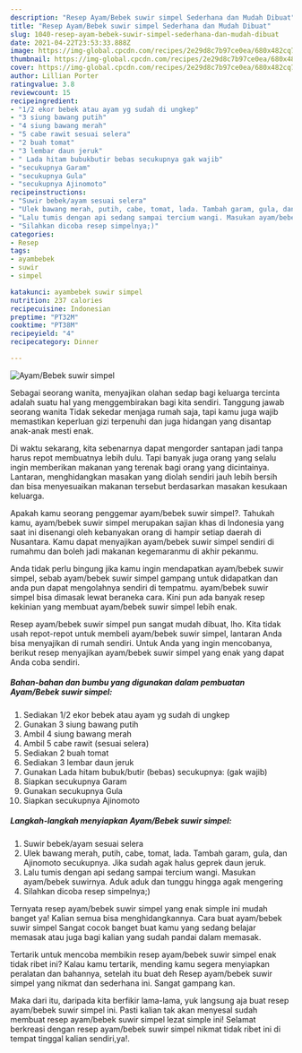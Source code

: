 ```yaml
---
description: "Resep Ayam/Bebek suwir simpel Sederhana dan Mudah Dibuat"
title: "Resep Ayam/Bebek suwir simpel Sederhana dan Mudah Dibuat"
slug: 1040-resep-ayam-bebek-suwir-simpel-sederhana-dan-mudah-dibuat
date: 2021-04-22T23:53:33.888Z
image: https://img-global.cpcdn.com/recipes/2e29d8c7b97ce0ea/680x482cq70/ayambebek-suwir-simpel-foto-resep-utama.jpg
thumbnail: https://img-global.cpcdn.com/recipes/2e29d8c7b97ce0ea/680x482cq70/ayambebek-suwir-simpel-foto-resep-utama.jpg
cover: https://img-global.cpcdn.com/recipes/2e29d8c7b97ce0ea/680x482cq70/ayambebek-suwir-simpel-foto-resep-utama.jpg
author: Lillian Porter
ratingvalue: 3.8
reviewcount: 15
recipeingredient:
- "1/2 ekor bebek atau ayam yg sudah di ungkep"
- "3 siung bawang putih"
- "4 siung bawang merah"
- "5 cabe rawit sesuai selera"
- "2 buah tomat"
- "3 lembar daun jeruk"
- " Lada hitam bubukbutir bebas secukupnya gak wajib"
- "secukupnya Garam"
- "secukupnya Gula"
- "secukupnya Ajinomoto"
recipeinstructions:
- "Suwir bebek/ayam sesuai selera"
- "Ulek bawang merah, putih, cabe, tomat, lada. Tambah garam, gula, dan Ajinomoto secukupnya. Jika sudah agak halus geprek daun jeruk."
- "Lalu tumis dengan api sedang sampai tercium wangi. Masukan ayam/bebek suwirnya. Aduk aduk dan tunggu hingga agak mengering"
- "Silahkan dicoba resep simpelnya;)"
categories:
- Resep
tags:
- ayambebek
- suwir
- simpel

katakunci: ayambebek suwir simpel 
nutrition: 237 calories
recipecuisine: Indonesian
preptime: "PT32M"
cooktime: "PT38M"
recipeyield: "4"
recipecategory: Dinner

---
```



![Ayam/Bebek suwir simpel](https://img-global.cpcdn.com/recipes/2e29d8c7b97ce0ea/680x482cq70/ayambebek-suwir-simpel-foto-resep-utama.jpg)

Sebagai seorang wanita, menyajikan olahan sedap bagi keluarga tercinta adalah suatu hal yang menggembirakan bagi kita sendiri. Tanggung jawab seorang  wanita Tidak sekedar menjaga rumah saja, tapi kamu juga wajib memastikan keperluan gizi terpenuhi dan juga hidangan yang disantap anak-anak mesti enak.

Di waktu  sekarang, kita sebenarnya dapat mengorder santapan jadi tanpa harus repot membuatnya lebih dulu. Tapi banyak juga orang yang selalu ingin memberikan makanan yang terenak bagi orang yang dicintainya. Lantaran, menghidangkan masakan yang diolah sendiri jauh lebih bersih dan bisa menyesuaikan makanan tersebut berdasarkan masakan kesukaan keluarga. 



Apakah kamu seorang penggemar ayam/bebek suwir simpel?. Tahukah kamu, ayam/bebek suwir simpel merupakan sajian khas di Indonesia yang saat ini disenangi oleh kebanyakan orang di hampir setiap daerah di Nusantara. Kamu dapat menyajikan ayam/bebek suwir simpel sendiri di rumahmu dan boleh jadi makanan kegemaranmu di akhir pekanmu.

Anda tidak perlu bingung jika kamu ingin mendapatkan ayam/bebek suwir simpel, sebab ayam/bebek suwir simpel gampang untuk didapatkan dan anda pun dapat mengolahnya sendiri di tempatmu. ayam/bebek suwir simpel bisa dimasak lewat beraneka cara. Kini pun ada banyak resep kekinian yang membuat ayam/bebek suwir simpel lebih enak.

Resep ayam/bebek suwir simpel pun sangat mudah dibuat, lho. Kita tidak usah repot-repot untuk membeli ayam/bebek suwir simpel, lantaran Anda bisa menyajikan di rumah sendiri. Untuk Anda yang ingin mencobanya, berikut resep menyajikan ayam/bebek suwir simpel yang enak yang dapat Anda coba sendiri.

<!--inarticleads1-->

##### Bahan-bahan dan bumbu yang digunakan dalam pembuatan Ayam/Bebek suwir simpel:

1. Sediakan 1/2 ekor bebek atau ayam yg sudah di ungkep
1. Gunakan 3 siung bawang putih
1. Ambil 4 siung bawang merah
1. Ambil 5 cabe rawit (sesuai selera)
1. Sediakan 2 buah tomat
1. Sediakan 3 lembar daun jeruk
1. Gunakan  Lada hitam bubuk/butir (bebas) secukupnya: (gak wajib)
1. Siapkan secukupnya Garam
1. Gunakan secukupnya Gula
1. Siapkan secukupnya Ajinomoto




<!--inarticleads2-->

##### Langkah-langkah menyiapkan Ayam/Bebek suwir simpel:

1. Suwir bebek/ayam sesuai selera
1. Ulek bawang merah, putih, cabe, tomat, lada. Tambah garam, gula, dan Ajinomoto secukupnya. Jika sudah agak halus geprek daun jeruk.
1. Lalu tumis dengan api sedang sampai tercium wangi. Masukan ayam/bebek suwirnya. Aduk aduk dan tunggu hingga agak mengering
1. Silahkan dicoba resep simpelnya;)




Ternyata resep ayam/bebek suwir simpel yang enak simple ini mudah banget ya! Kalian semua bisa menghidangkannya. Cara buat ayam/bebek suwir simpel Sangat cocok banget buat kamu yang sedang belajar memasak atau juga bagi kalian yang sudah pandai dalam memasak.

Tertarik untuk mencoba membikin resep ayam/bebek suwir simpel enak tidak ribet ini? Kalau kamu tertarik, mending kamu segera menyiapkan peralatan dan bahannya, setelah itu buat deh Resep ayam/bebek suwir simpel yang nikmat dan sederhana ini. Sangat gampang kan. 

Maka dari itu, daripada kita berfikir lama-lama, yuk langsung aja buat resep ayam/bebek suwir simpel ini. Pasti kalian tak akan menyesal sudah membuat resep ayam/bebek suwir simpel lezat simple ini! Selamat berkreasi dengan resep ayam/bebek suwir simpel nikmat tidak ribet ini di tempat tinggal kalian sendiri,ya!.

